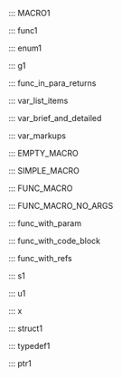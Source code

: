 ::: MACRO1

::: func1

::: enum1

::: g1

::: func_in_para_returns

::: var_list_items

::: var_brief_and_detailed

::: var_markups

::: EMPTY_MACRO

::: SIMPLE_MACRO

::: FUNC_MACRO

::: FUNC_MACRO_NO_ARGS

::: func_with_param

::: func_with_code_block

::: func_with_refs

::: s1

::: u1

::: x

::: struct1

::: typedef1

::: ptr1
